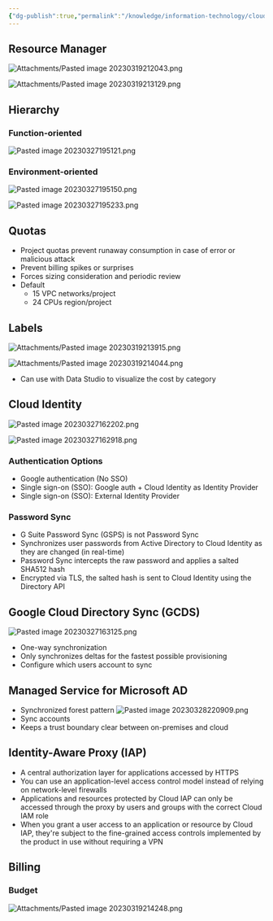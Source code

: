 ```yaml
---
{"dg-publish":true,"permalink":"/knowledge/information-technology/cloud/google-cloud/resource-management/","dgPassFrontmatter":true}
---
```


## Resource Manager
![Attachments/Pasted image 20230319212043.png](/img/user/Attachments/Pasted%20image%2020230319212043.png)

![Attachments/Pasted image 20230319213129.png](/img/user/Attachments/Pasted%20image%2020230319213129.png)
## Hierarchy
### Function-oriented
![Pasted image 20230327195121.png](/img/user/Attachments/Pasted%20image%2020230327195121.png)
### Environment-oriented
![Pasted image 20230327195150.png](/img/user/Attachments/Pasted%20image%2020230327195150.png)

![Pasted image 20230327195233.png](/img/user/Attachments/Pasted%20image%2020230327195233.png)
## Quotas
- Project quotas prevent runaway consumption in case of error or malicious attack
- Prevent billing spikes or surprises
- Forces sizing consideration and periodic review
- Default
	- 15 VPC networks/project
	- 24 CPUs region/project
## Labels
![Attachments/Pasted image 20230319213915.png](/img/user/Attachments/Pasted%20image%2020230319213915.png)

![Attachments/Pasted image 20230319214044.png](/img/user/Attachments/Pasted%20image%2020230319214044.png)
- Can use with Data Studio to visualize the cost by category
## Cloud Identity
![Pasted image 20230327162202.png](/img/user/Attachments/Pasted%20image%2020230327162202.png)

![Pasted image 20230327162918.png](/img/user/Attachments/Pasted%20image%2020230327162918.png)

### Authentication Options

- Google authentication (No SSO)
- Single sign-on (SSO): Google auth + Cloud Identity as Identity Provider
- Single sign-on (SSO): External Identity Provider

### Password Sync
- G Suite Password Sync (GSPS) is not Password Sync
- Synchronizes user passwords from Active Directory to Cloud Identity as they are changed (in real-time)
- Password Sync intercepts the raw password and applies a salted SHA512 hash
- Encrypted via TLS, the salted hash is sent to Cloud Identity using the Directory API
## Google Cloud Directory Sync (GCDS)
![Pasted image 20230327163125.png](/img/user/Attachments/Pasted%20image%2020230327163125.png)

- One-way synchronization
- Only synchronizes deltas for the fastest possible provisioning
- Configure which users account to sync
## Managed Service for Microsoft AD
- Synchronized forest pattern ![Pasted image 20230328220909.png](/img/user/Attachments/Pasted%20image%2020230328220909.png)
- Sync accounts
- Keeps a trust boundary clear between on-premises and cloud
## Identity-Aware Proxy (IAP)
- A central authorization layer for applications accessed by HTTPS
- You can use an application-level access control model instead of relying on network-level firewalls
- Applications and resources protected by Cloud IAP can only be accessed through the proxy by users and groups with the correct Cloud IAM role
- When you grant a user access to an application or resource by Cloud IAP, they're subject to the fine-grained access controls implemented by the product in use without requiring a VPN
## Billing
### Budget
![Attachments/Pasted image 20230319214248.png](/img/user/Attachments/Pasted%20image%2020230319214248.png)
